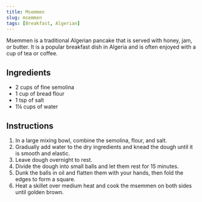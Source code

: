 ```yaml
---
title: Msemmen
slug: msemmen
tags: [Breakfast, Algerian]
---
```


Msemmen is a traditional Algerian pancake that is served with honey, jam, or butter. It is a popular breakfast dish in Algeria and is often enjoyed with a cup of tea or coffee.

## Ingredients

- 2 cups of fine semolina
- 1 cup of bread flour
- 1 tsp of salt
- 1¼ cups of water

## Instructions

1. In a large mixing bowl, combine the semolina, flour, and salt.
2. Gradually add water to the dry ingredients and knead the dough until it is smooth and elastic.
3. Leave dough overnight to rest.
4. Divide the dough into small balls and let them rest for 15 minutes.
5. Dunk the balls in oil and flatten them with your hands, then fold the edges to form a square.
6. Heat a skillet over medium heat and cook the msemmen on both sides until golden brown.
